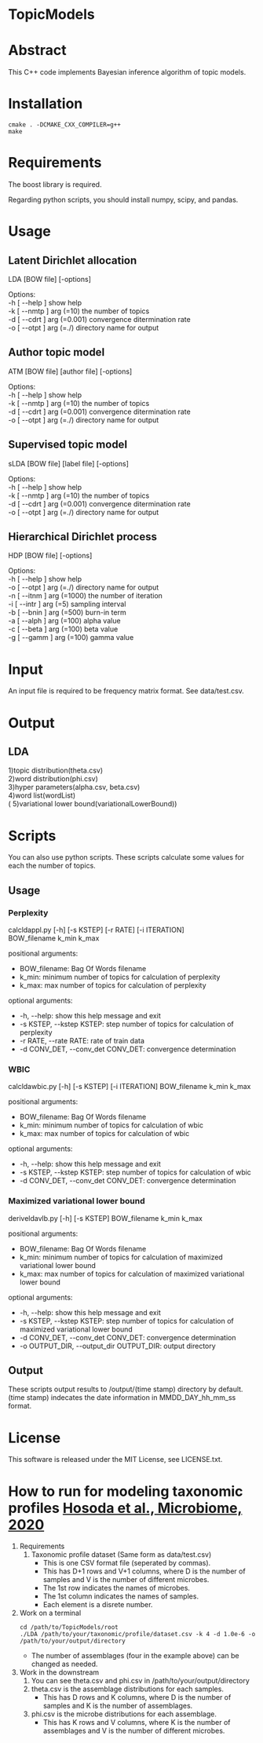 # TopicModels
# Abstract
This C++ code implements Bayesian inference algorithm of topic models.
# Installation
    cmake . -DCMAKE_CXX_COMPILER=g++
    make
# Requirements
The boost library is required.  

Regarding python scripts, you should install numpy, scipy, and pandas.  
# Usage
## Latent Dirichlet allocation
 LDA [BOW file] [-options] 

Options:  
  -h [ --help ]              show help  
  -k [ --nmtp ] arg (=10)    the number of topics  
  -d [ --cdrt ] arg (=0.001) convergence ditermination rate  
  -o [ --otpt ] arg (=./)    directory name for output  
  
## Author topic model
 ATM [BOW file] [author file] [-options] 

Options:  
  -h [ --help ]              show help  
  -k [ --nmtp ] arg (=10)    the number of topics  
  -d [ --cdrt ] arg (=0.001) convergence ditermination rate  
  -o [ --otpt ] arg (=./)    directory name for output  

## Supervised topic model
 sLDA [BOW file] [label file] [-options] 

Options:  
  -h [ --help ]              show help  
  -k [ --nmtp ] arg (=10)    the number of topics  
  -d [ --cdrt ] arg (=0.001) convergence ditermination rate  
  -o [ --otpt ] arg (=./)    directory name for output  

## Hierarchical Dirichlet process
 HDP [BOW file] [-options] 

Options:  
  -h [ --help ]             show help  
  -o [ --otpt ] arg (=./)   directory name for output  
  -n [ --itnm ] arg (=1000) the number of iteration  
  -i [ --intr ] arg (=5)    sampling interval  
  -b [ --bnin ] arg (=500)  burn-in term  
  -a [ --alph ] arg (=100)  alpha value  
  -c [ --beta ] arg (=100)  beta value  
  -g [ --gamm ] arg (=100)  gamma value  
# Input
  An input file is required to be frequency matrix format. See data/test.csv.  
# Output
## LDA
  1)topic distribution(theta.csv)  
  2)word distribution(phi.csv)  
  3)hyper parameters(alpha.csv, beta.csv)  
  4)word list(wordList)  
  ( 5)variational lower bound(variationalLowerBound))  
# Scripts
  You can also use python scripts. These scripts calculate some values for each the number of topics.  
## Usage
### Perplexity
calcldappl.py [-h] [-s KSTEP] [-r RATE] [-i ITERATION]  
                     BOW_filename k_min k_max  
  
positional arguments:  
  - BOW_filename:          Bag Of Words filename  
  - k_min:                 minimum number of topics for calculation of perplexity  
  - k_max:                 max number of topics for calculation of perplexity  
  
optional arguments:  
  - -h, --help:            show this help message and exit  
  - -s KSTEP, --kstep KSTEP: step number of topics for calculation of perplexity  
  - -r RATE, --rate RATE:  rate of train data  
  - -d CONV_DET, --conv_det CONV_DET: convergence determination
  
### WBIC
calcldawbic.py [-h] [-s KSTEP] [-i ITERATION] BOW_filename k_min k_max  
  
positional arguments:  
  - BOW_filename:          Bag Of Words filename  
  - k_min:                 minimum number of topics for calculation of wbic  
  - k_max:                 max number of topics for calculation of wbic  
  
optional arguments:  
  - -h, --help:            show this help message and exit  
  - -s KSTEP, --kstep KSTEP: step number of topics for calculation of wbic  
  - -d CONV_DET, --conv_det CONV_DET: convergence determination
  
### Maximized variational lower bound
deriveldavlb.py [-h] [-s KSTEP] BOW_filename k_min k_max  
  
positional arguments:  
  - BOW_filename:          Bag Of Words filename  
  - k_min:                 minimum number of topics for calculation of maximized variational lower bound  
  - k_max:                 max number of topics for calculation of maximized variational lower bound  
  
optional arguments:  
  - -h, --help:            show this help message and exit  
  - -s KSTEP, --kstep KSTEP: step number of topics for calculation of maximized variational lower bound  
  - -d CONV_DET, --conv_det CONV_DET: convergence determination
  - -o OUTPUT_DIR, --output_dir OUTPUT_DIR: output directory
## Output
These scripts output results to /output/(time stamp) directory by default. (time stamp) indecates the date information in MMDD_DAY_hh_mm_ss format.  
# License
This software is released under the MIT License, see LICENSE.txt.  
# How to run for modeling taxonomic profiles [Hosoda et al., Microbiome, 2020](https://microbiomejournal.biomedcentral.com/articles/10.1186/s40168-020-00864-3)
1. Requirements
    1. Taxonomic profile dataset (Same form as data/test.csv)
        - This is one CSV format file (seperated by commas).
        - This has D+1 rows and V+1 columns, where D is the number of samples and V is the number of different microbes.
        - The 1st row indicates the names of microbes.
        - The 1st column indicates the names of samples.
        - Each element is a disrete number.
2. Work on a terminal
    ```
    cd /path/to/TopicModels/root
    ./LDA /path/to/your/taxonomic/profile/dataset.csv -k 4 -d 1.0e-6 -o /path/to/your/output/directory
    ```
    - The number of assemblages (four in the example above) can be changed as needed.
3. Work in the downstream
    1. You can see theta.csv and phi.csv in /path/to/your/output/directory
    2. theta.csv is the assemblage distributions for each samples.
        - This has D rows and K columns, where D is the number of samples and K is the number of assemblages.
    3. phi.csv is the microbe distributions for each assemblage.
        - This has K rows and V columns, where K is the number of assemblages and V is the number of different microbes.
